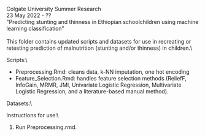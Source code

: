 Colgate University Summer Research\
23 May 2022 - ??\
"Predicting stunting and thinness in Ethiopian schoolchildren using machine learning classification"\
\
This folder contains updated scripts and datasets for use in recreating or
retesting prediction of malnutrition (stunting and/or thinness) in children.\

Scripts:\
  - Preprocessing.Rmd: cleans data, k-NN imputation, one hot encoding
  - Feature_Selection.Rmd: handles feature selection methods (ReliefF, InfoGain,
    MRMR, JMI, Univariate Logistic Regression, Multivariate Logistic Regression,
    and a literature-based manual method).

Datasets:\

Instructions for use:\
  1. Run Preprocessing.rmd.